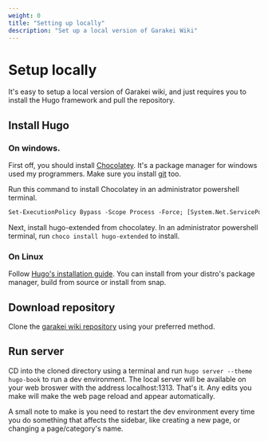 ```yaml
---
weight: 0
title: "Setting up locally"
description: "Set up a local version of Garakei Wiki"
---
```

# Setup locally
It's easy to setup a local version of Garakei wiki, and just requires you to install the Hugo framework and pull the repository.

## Install Hugo
### On windows.
First off, you should install [Chocolatey](https://chocolatey.org/install). It's a package manager for windows used my programmers. Make sure you install [git](https://git-scm.com/download/win) too.

Run this command to install Chocolatey in an administrator powershell terminal.
```ps
Set-ExecutionPolicy Bypass -Scope Process -Force; [System.Net.ServicePointManager]::SecurityProtocol = [System.Net.ServicePointManager]::SecurityProtocol -bor 3072; iex ((New-Object System.Net.WebClient).DownloadString('https://community.chocolatey.org/install.ps1'))
```

Next, install hugo-extended from chocolatey. In an administrator powershell terminal, run `choco install hugo-extended` to install.

### On Linux

Follow [Hugo's installation guide](https://gohugo.io/installation/linux/). You can install from your distro's package manager, build from source or install from snap.


## Download repository
Clone the [garakei wiki repository](https://github.com/false-fox/garakei-wiki) using your preferred method.

## Run server
CD into the cloned directory using a terminal and run `hugo server --theme hugo-book` to run a dev environment. The local server will be available on your web broswer with the address localhost:1313. That's it. Any edits you make will make the web page reload and appear automatically.

A small note to make is you need to restart the dev environment every time you do something that affects the sidebar, like creating a new page, or changing a page/category's name.